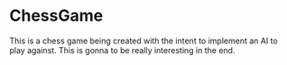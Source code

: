 # ChessGame
This is a chess game being created with the intent to implement an AI to play against. This is gonna to be really interesting in the end.
